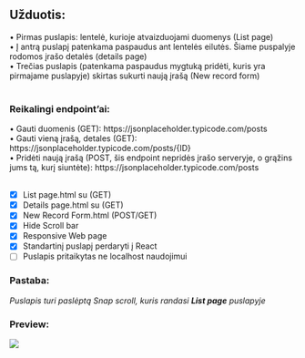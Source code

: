 <h2>Užduotis:</h2>
• Pirmas puslapis: lentelė, kurioje atvaizduojami duomenys (List page)<br>
• Į antrą puslapį patenkama paspaudus ant lentelės eilutės. Šiame puspalyje rodomos įrašo detalės
(details page)<br>
• Trečias puslapis (patenkama paspaudus mygtuką pridėti, kuris yra pirmajame puslapyje) skirtas
sukurti naują įrašą (New record form)<br>
<br>
<h3>Reikalingi endpoint’ai:</h3>
• Gauti duomenis (GET): https://jsonplaceholder.typicode.com/posts <br>
• Gauti vieną įrašą, detales (GET): https://jsonplaceholder.typicode.com/posts/{ID} <br>
• Pridėti naują įrašą (POST, šis endpoint nepridės įrašo serveryje, o grąžins jums tą, kurį siuntėte):
https://jsonplaceholder.typicode.com/posts <br>
<br>

- [x] List page.html su (GET)
- [x] Details page.html su (GET)
- [x] New Record Form.html (POST/GET)
- [x] Hide Scroll bar
- [x] Responsive Web page
- [x] Standartinį puslapį perdaryti į React
- [ ] Puslapis pritaikytas ne localhost naudojimui

<h3>Pastaba:</h3>
<i>Puslapis turi paslėptą Snap scroll, kuris randasi <b>List page</b> puslapyje</i>
<br>
<h3>Preview:</h3>
<img src="./src/images/preview.png" />

